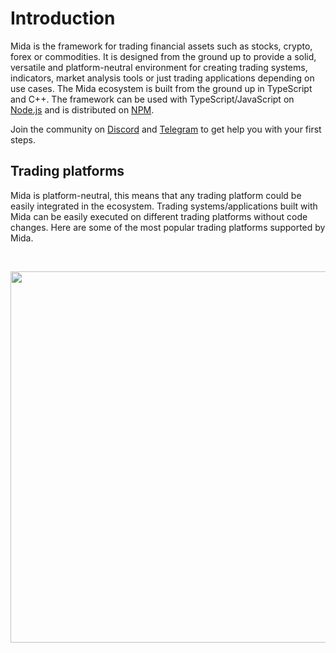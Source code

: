 # Introduction
Mida is the framework for trading financial assets such as stocks,
crypto, forex or commodities. It is designed from the ground up to provide a solid,
versatile and platform-neutral environment for creating trading systems, indicators,
market analysis tools or just trading applications depending on use cases.
The Mida ecosystem is built from the ground up in TypeScript and C++.
The framework can be used with TypeScript/JavaScript on [Node.js](https://nodejs.org)
and is distributed on [NPM](https://www.npmjs.com).

Join the community on [Discord](https://discord.gg/cKyWTUsr3q) and [Telegram](https://t.me/joinmida)
to get help you with your first steps.

## Trading platforms
Mida is platform-neutral, this means that any trading platform could
be easily integrated in the ecosystem. Trading systems/applications built with Mida can be
easily executed on different trading platforms without code changes. Here are some of the most
popular trading platforms supported by Mida.

<br>
<p align="center"> 
    <img src="/featured-platforms.svg" alt="" width="594px">
</p>
